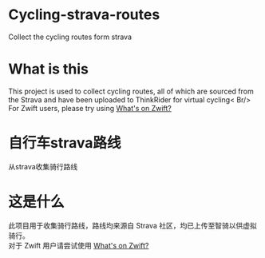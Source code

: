 # Cycling-strava-routes
Collect the cycling routes form strava

# What is this
This project is used to collect cycling routes, all of which are sourced from the Strava and have been uploaded to ThinkRider for virtual cycling< Br/>
For Zwift users, please try using [What's on Zwift?](https://whatsonzwift.com/)


# 自行车strava路线
从strava收集骑行路线

# 这是什么
此项目用于收集骑行路线，路线均来源自 Strava 社区，均已上传至智骑以供虚拟骑行。<br />
对于 Zwift 用户请尝试使用 [What's on Zwift?](https://whatsonzwift.com/)
